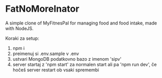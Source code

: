 # FatNoMoreInator

A simple clone of MyFitnesPal for managing food and food intake, made with NodeJS. 

Koraki za setup:

1. npm i
2. preimenuj si .env.sample v .env
3. ustvari MongoDB podatkovno bazo z imenom 'sipv'
4. server startaj z 'npm start' za normalen start ali pa 'npm run dev', če hočeš server restart ob vsaki spremembi

